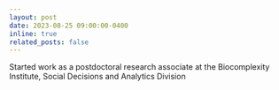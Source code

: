 ```yaml
---
layout: post
date: 2023-08-25 09:00:00-0400
inline: true
related_posts: false
---
```


Started work as a postdoctoral research associate at the Biocomplexity Institute, Social Decisions and Analytics Division